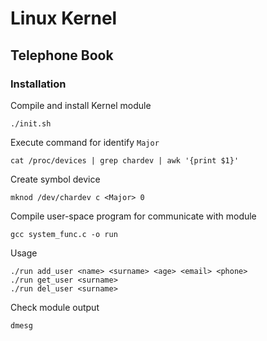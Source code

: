 # Linux Kernel
## Telephone Book
### Installation
Compile and install Kernel module
```
./init.sh
```
Execute command for identify `Major`
```
cat /proc/devices | grep chardev | awk '{print $1}'
```
Create symbol device
```
mknod /dev/chardev c <Major> 0
```
Compile user-space program for communicate with module
```
gcc system_func.c -o run
```
Usage
```
./run add_user <name> <surname> <age> <email> <phone>
./run get_user <surname>
./run del_user <surname>
```
Check module output
```
dmesg
```

